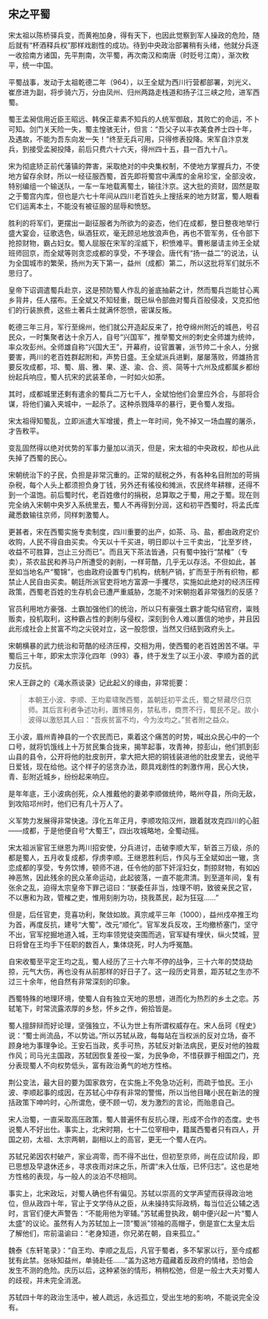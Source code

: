 ## __宋之平蜀__

宋太祖以陈桥驿兵变，而黄袍加身，得有天下，也因此觉察到军人操政的危险，随后就有“杯酒释兵权”那样戏剧性的成功。待到中央政治部署稍有头绪，他就分兵逐一收拾南方诸国，先平荆南，次平蜀，再次南汉和南唐（时贬号江南），渐次敉平，统一中国。

平蜀战事，发动于太祖乾德二年（964），以王全斌为西川行营都部署，刘光义、崔彦进为副，将步骑六万，分由凤州、归州两路走栈道和扬子江三峡之险，进军西蜀。

蜀王孟昶信用近臣王昭远、韩保正辈素不知兵的人统军御敌，其败亡的命运，不卜可知。剑门关天险一失，蜀主惶骇无计，但言：“吾父子以丰衣美食养士四十年，及遇故，不能为吾东向发一矢！”终至无兵可用，只得修表投降。宋军自汴京发兵，到接受孟昶投降，前后只费六十六天，得州四十五，县一百九十八。

宋为彻底矫正前代藩镇的弊害，采取绝对的中央集权制，不使地方掌握兵力，不使地方留存余财，所以一经征服西蜀，首先即将蜀宫中满库的金帛珍宝，全部没收，特别编组一个输送队，一车一车地载离蜀土，输往汴京。这大批的资财，固然是取之于蜀宫内库，但也是六七十年间从四川老百姓头上搜括来的地方财富，蜀人眼看它们运离本土，不能没有被征服的屈辱和愤怒。

胜利的将军们，更摆出一副征服者为所欲为的姿态，他们在成都，整日整夜地举行盛大宴会，征歌选色，纵酒狂欢，毫无顾忌地放浪声色，再也不管军务，任令部下抢掠财物，霸占妇女。蜀人屈服在宋军的淫威下，积愤难平。曹彬屡请主帅王全斌班师回京，而全斌等则贪恋成都的享受，不予理会。唐代有“扬一益二”的说法，认为全国城市的繁荣，扬州为天下第一，益州（成都）第二，所以这批将军们就乐不思归了。

皇帝下诏调遣蜀兵赴京，这是预防蜀人作乱的釜底抽薪之计，然而蜀兵岂能甘心离乡背井，任人摆布。王全斌又不知轻重，既已纵令部曲对蜀兵百般侵凌，又克扣他们的行装旅费，这些土著兵士就满怀怨愤，密谋反叛。

乾德三年三月，军行至绵州，他们就公开造起反来了，抢夺绵州附近的城邑，号召民众，一时集聚者达十余万人，自号“兴国军”，推举蜀文州的刺史全师雄为统帅，率众攻彭州。全师雄自称“兴国大王”，开幕府，设官置署，派节帅二十余人，分据要害，两川的老百姓群起附和，声势日盛。王全斌派兵进剿，屡屡落败，师雄扬言要反攻成都，邛、蜀、眉、雅、果、遂、渝、合、资、简等十六州及成都属乡都纷纷起兵响应，蜀人抗宋的武装革命，一时如火如荼。

其时，成都城里还剩有遣余的蜀兵二万七千人，全斌怕他们会里应外合，与部将合谋，将他们骗入夹城中，一起杀了。这种杀戮降卒的暴行，更令蜀人发指。

宋太祖得知蜀乱，立即派遣大军增援，费上一年时间，免不掉又一场血腥的屠杀，才告敉平。

变乱固然得以绝对优势的军事力量加以消灭，但是，宋太祖的中央政权，却也从此失掉了西蜀的民心。

宋朝统治下的子民，负担是非常沉重的。正常的赋税之外，有各种名目附加的苛捐杂税，每个人头上都须担负身丁钱，另外还有徭役和摊派，农民终年耕稼，还得不到一个温饱。前后蜀时代，老百姓缴付的捐税，总算取之于蜀，用之于蜀。现在则完全纳入宋朝中央岁入系统里去，蜀人不再得到分润，这和初平西蜀时，将孟氏库藏悉数输往京师，同样刺激蜀人。

更甚者，宋在西蜀实施专卖制度，四川重要的出产，如茶、马、盐，都由政府定价收购，人民不得自由买卖。今天以十千买进，明日即以十三千卖出，“比至岁终，收益不可胜算，岂止三分而已”。而且天下茶法皆通，只有蜀中独行“禁榷”（专卖），茶农盐民和养马户所遭受的剥削，一样苛酷，几乎无以存活。不但如此，甚至如当地名产“蜀锦”，也由政府设置专门机构，统制产销，扩而至于所有织物，都禁止人民自由买卖。朝廷所派官吏将地方富源一手攫尽，实施如此绝对的经济压榨政策，西蜀老百姓的生存机会已遭严重威胁，怎能不对宋朝抱着非常强烈的反感？

官员利用地方豪强、土霸加强他们的统治，所以只有豪强土霸才能勾结官府，粜贱贩卖，投机取利，这种霸占性的剥削与侵权，深刻到令人难以置信的地步，并且因此形成社会上贫富不均之尖锐对立，这一股怨恨，当然又归结到政府头上。

宋朝横暴的武力统治和苛酷的经济压榨，交相为用，使西蜀的老百姓困苦不堪。平蜀后三十年，即宋太宗淳化四年（993）春，终于发生了以王小波、李顺为首的武力反抗。

宋人王辟之的《渑水燕谈录》记此起义的缘由，非常扼要：
>本朝王小波、李顺、王均辈啸聚西蜀，盖朝廷初平孟氏，蜀之帑藏尽归京师。其后言利者争述功利，置博易务，禁私市，商贾不行，蜀民不足。故小波得以激怒其人曰：“吾疾贫富不均，今为汝均之。”贫者附之益众。

王小波，眉州青神县的一个农民而已，乘着这个痛苦的时势，喊出众民心中的一个口号，就将饥饿线上十万贫民集合拢来，揭竿起事，攻青神，掠彭山，他们抓到彭山县的县令，公开将他的肚皮剖开，拿大把大把的铜钱装进他的肚皮里去，说他平日爱钱，现在给他。这个样子的惩贪办法，颇具戏剧性的刺激作用，民心大快，青、彭附近城乡，纷纷起来响应。

是年年底，王小波病创死，众人推戴他的妻弟李顺做统帅，略州夺县，所向无敌，到攻陷邛州时，他们已有几十万人了。

义军势力发展得非常快速。淳化五年正月，李顺攻陷汉州，跟着就攻克四川的心脏——成都，于是他便自号“大蜀王”，四出攻城略地，全蜀动摇。

宋太祖派宦官王继恩为两川招安使，分兵进讨，击破李顺大军，斩首三万级，杀的都是蜀人，五月收复成都，俘虏李顺。王继恩胜利后，作风与王全斌如出一辙，贪恋成都的享受，专务饮博，顿师不进，任令他的部下奸淫妇女，剽掠财物，有如凶神恶煞，因此残余的民众革命运动，此起彼落，一直不能肃清。到至道年间，复有张余之乱，迫得太宗皇帝下罪己诏曰：“朕委任非当，烛理不明，致彼亲民之官，不以惠和为政，管榷之吏，惟用刻削为功，挠我蒸民，起为狂寇……”

但是，后任官吏，竞喜功利，聚敛如故。真宗咸平三年（1000），益州戍卒推王均为首，再度反抗，建号“大蜀”，改元“顺化”。官军发兵反攻，王均撤桥塞门，坚守不出，官军挖掘地道入城，王均率领党徒突围而逃，官军疑有埋伏，纵火焚城，翌日将曾在王均手下任职的数百人，集体烧死，时人为呼冤酷。

自宋收蜀至平定王均之乱，蜀人经历了三十六年不停的战争，三十六年的焚烧劫掠，元气大伤，再也没有从前那样的好日子了。这一段历史背景，距苏轼之生亦不过三十余年，他自然有非常深刻的印象。

西蜀特殊的地理环境，使蜀人自有独立天地的思想，进而化为热烈的乡土之恋。苏轼笔下，时常流露浓厚的乡愁，怀乡之作，俯拾皆是。

蜀人擅辞辩而好论理，坚强独立，不认为世上有所谓权威存在。宋人岳珂《桯史》说：“蜀士尚流品，不以势诎。”所以苏轼从政，每每站在当权派的反对立场，奋不顾身地为事理争论。王安石当政，炙手可热，苏轼反对新法病民，更反对他的独裁作风；司马光主国政，苏轼因恢复差役一案，为民争命，不惜获罪于相国之门，充分表现蜀人不向权势低头，富有政治勇气的地方性格。

荆公变法，最大目的要为国家救穷，在实施上不免急功近利，而疏于恤民。王小波、李顺起事的成因，在苏轼心中存有非常的警惕，所以当他目睹小民在新法的搜括政策下呻吟时，心所谓危，便不顾一切，发为激烈的言论，而贻患自己。

宋人治蜀，一直采取高压政策，蜀人普遍怀有反抗心理，形成不合作的态度。史书说蜀人不好出仕。事实上，北宋时期，七十二位宰相中，籍属西蜀者只有四人，开国之初，太祖、太宗两朝，副相以上的高官，更无一个蜀人在内。

苏轼兄弟因农村破产，家业凋零，而不得不出仕，但初至京师，尚在应试阶段，即已思想及早退休还乡，寻求夜雨对床之乐，所谓“未入仕版，已怀归志”。这也是地方性格的表现，与一般人的淡泊不尽相同。

事实上，北宋政坛，对蜀人确也怀有偏见。苏轼以崇高的文学声望而获得政治地位，但从政四十年，官止于文学侍从之臣，从未操持实际政柄，每当位近公辅之选时，言官们便大声警告：“不能用他为宰辅。”苏轼甫登执政，朝中便兴起一片“蜀人太盛”的议论。虽然有人为苏轼加上一顶“蜀派”领袖的高帽子，倒是宣仁太皇太后了解他们，帘前温谕曰：“老身知道，你兄弟在朝，自来孤立。”

魏泰《东轩笔录》：“自王均、李顺之乱后，凡官于蜀者，多不挈家以行，至今成都犹有此禁。张咏知益州，单骑赴任……”盖为这地方蕴藏着反政府的情绪，恐怕会发生不测的危险。庆历以后，这种紧张的情形，稍稍松弛，但是一般士大夫对蜀人的歧视，并未完全消泯。

苏轼四十年的政治生活中，被人疏远，永远孤立，受出生地的影响，不能说完全没有。
